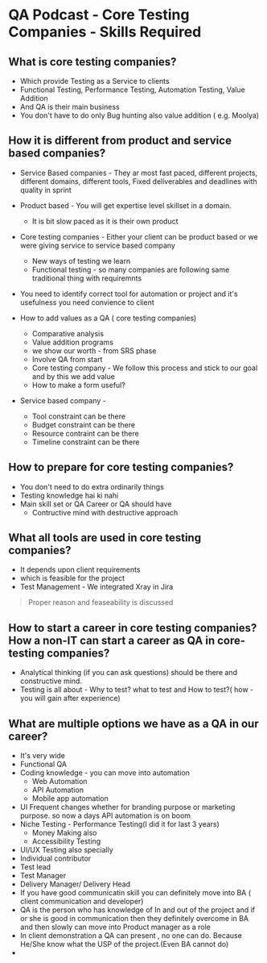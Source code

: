 # QA Podcast - Core Testing Companies - Skills Required

## What is core testing companies?

* Which provide Testing as a Service to clients
* Functional Testing, Performance Testing, Automation Testing, Value Addition
* And QA is their main business
* You don't have to do only Bug hunting also value addition ( e.g. Moolya)

## How it is different from product and service based companies?

* Service Based companies - They ar most fast paced, different projects, different domains, different tools, Fixed deliverables and deadlines with quality in sprint
* Product based - You will get expertise level skillset in a domain. 
    * It is bit slow paced as it is their own product
* Core testing companies - Either your client can be product based or we were giving service to service based company
    * New ways of testing we learn
    * Functional testing - so many companies are following same traditional thing with requiremnts

* You need to identify correct tool for automation or project and it's usefulness you need convience to client

* How to add values as a QA ( core testing companies)
    * Comparative analysis
    * Value addition programs
    * we show our worth - from SRS phase
    * Involve QA from start
    * Core testing company - We follow this process and stick to our goal and by this we add value
    * How to make a form useful?
* Service based company - 
    * Tool constraint can be there
    * Budget constraint can be there
    * Resource contraint can be there
    * Timeline constraint can be there

## How to prepare for core testing companies?

* You don't need to do extra ordinarily things
* Testing knowledge hai ki nahi
* Main skill set or QA Career or QA should have
    * Contructive mind with destructive approach

## What all tools are used in core testing companies?

* It depends upon client requirements
* which is feasible for the project
* Test Management - We integrated Xray in Jira

> Proper reason and feaseability is discussed  

## How to start a career in core testing companies? How a non-IT can start a career as QA in core-testing companies?

* Analytical thinking (if you can ask questions) should be there and constructive mind.
* Testing is all about - Why to test? what to test and How to test?( how - you will gain after experience)

## What are multiple options we have as a QA in our career?

* It's very wide
* Functional QA
* Coding knowledge - you can move into automation
    * Web Automation
    * API Automation
    * Mobile app automation
* UI Frequent changes whether for branding purpose or marketing purpose. so now a days API automation is on boom
* Niche Testing - Performance Testing(I did it for last 3 years)
    * Money Making also
    * Accessibility Testing
* UI/UX Testing also specially
* Individual contributor
* Test lead
* Test Manager
* Delivery Manager/ Delivery Head
* If you have good communicatin skill you can definitely move into BA ( client communication and developer)
* QA is the person who has knowledge of In and out of the project and if or she is good in communication then they definitely overcome in BA and then slowly can move into Product manager as a role
* In client demonstration a QA can present , no one can do. Because He/She know what the USP of the project.(Even BA cannot do)
* 
